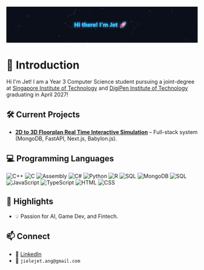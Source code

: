 <p align="center">
  <img src="https://raw.githubusercontent.com/JETANGJL/JETANGJL/main/jet-particles.gif" alt="Jet particles banner" />
</p>

# 👋 Introduction
Hi I'm Jet! I am a Year 3 Computer Science student pursuing a joint-degree at [Singapore Institute of Technology](https://www.singaporetech.edu.sg/undergraduate-programmes/computer-science-real-time-interactive-simulation) and [DigiPen Institute of Technology](https://www.digipen.edu.sg/academics/computer-science-degrees/bs-in-computer-science-in-real-time-interactive-simulation) graduating in April 2027!

## 🛠️ Current Projects
- **[2D to 3D Floorplan Real Time Interactive Simulation](https://github.com/JETANGJL/3d-floorplan)** – Full-stack system (MongoDB, FastAPI, Next.js, Babylon.js).

## 💻 Programming Languages
![C++](https://img.shields.io/badge/C++-00599C?style=flat-square&logo=c%2B%2B&logoColor=white)
![C](https://img.shields.io/badge/C-A8B9CC?style=flat-square&logo=c&logoColor=white)
![Assembly](https://img.shields.io/badge/Assembly-6E4C13?style=flat-square&logo=vercel&logoColor=white)
![C#](https://img.shields.io/badge/C%23-239120?style=flat-square&logo=c-sharp&logoColor=white)
![Python](https://img.shields.io/badge/Python-3776AB?style=flat-square&logo=python&logoColor=white)
![R](https://img.shields.io/badge/R-276DC3?style=flat-square&logo=r&logoColor=white)
![SQL](https://img.shields.io/badge/SQL-4479A1?style=flat-square&logo=sql&logoColor=white)
![MongoDB](https://img.shields.io/badge/MongoDB-47A248?style=flat-square&logo=mongodb&logoColor=white)
![SQL](https://img.shields.io/badge/SQL-4479A1?style=flat-square&logo=sqlite&logoColor=white)
![JavaScript](https://img.shields.io/badge/JavaScript-F7DF1E?style=flat-square&logo=javascript&logoColor=black)
![TypeScript](https://img.shields.io/badge/TypeScript-3178C6?style=flat-square&logo=typescript&logoColor=white)
![HTML](https://img.shields.io/badge/HTML5-E34F26?style=flat-square&logo=html5&logoColor=white)
![CSS](https://img.shields.io/badge/CSS3-1572B6?style=flat-square&logo=css3&logoColor=white)

## 🌟 Highlights
- 💡 Passion for AI, Game Dev, and Fintech.

## 📫 Connect
- 💼 [LinkedIn](https://www.linkedin.com/in/jet-ang/)  
- 📧 `jielejet.ang@gmail.com`
